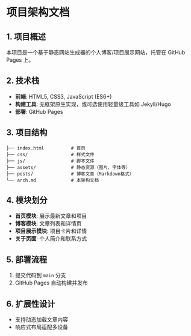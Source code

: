 # 项目架构文档

## 1. 项目概述
本项目是一个基于静态网站生成器的个人博客/项目展示网站，托管在 GitHub Pages 上。

## 2. 技术栈
- **前端**: HTML5, CSS3, JavaScript (ES6+)
- **构建工具**: 无框架原生实现，或可选使用轻量级工具如 Jekyll/Hugo
- **部署**: GitHub Pages

## 3. 项目结构
```
├── index.html          # 首页
├── css/                # 样式文件
├── js/                 # 脚本文件
├── assets/             # 静态资源（图片、字体等）
├── posts/              # 博客文章（Markdown格式）
└── arch.md             # 本架构文档
```

## 4. 模块划分
- **首页模块**: 展示最新文章和项目
- **博客模块**: 文章列表和详情页
- **项目展示模块**: 项目卡片和详情
- **关于页面**: 个人简介和联系方式

## 5. 部署流程
1. 提交代码到 `main` 分支
2. GitHub Pages 自动构建并发布

## 6. 扩展性设计
- 支持动态加载文章内容
- 响应式布局适配多设备

